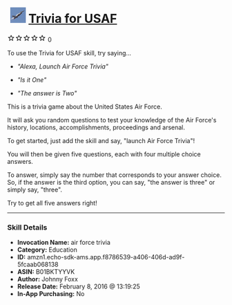 # &nbsp;<img src="skill_icon" alt="Trivia for USAF icon" width="36"> [Trivia for USAF](http://alexa.amazon.com/#skills/amzn1.echo-sdk-ams.app.f8786539-a406-406d-ad9f-5fcaab068138)
![0 stars](../../images/ic_star_border_black_18dp_1x.png)![0 stars](../../images/ic_star_border_black_18dp_1x.png)![0 stars](../../images/ic_star_border_black_18dp_1x.png)![0 stars](../../images/ic_star_border_black_18dp_1x.png)![0 stars](../../images/ic_star_border_black_18dp_1x.png) 0

To use the Trivia for USAF skill, try saying...

* *"Alexa, Launch Air Force Trivia"*

* *"Is it One"*

* *"The answer is Two"*

This is a trivia game about the United States Air Force.

It will ask you random questions to test your knowledge of the Air Force's history, locations, accomplishments, proceedings and arsenal.

To get started, just add the skill and say, "launch Air Force Trivia"!

You will then be given five questions, each with four multiple choice answers.

To answer, simply say the number that corresponds to your answer choice. So, if the answer is the third option, you can say, "the answer is three" or simply say, "three".

Try to get all five answers right!

***

### Skill Details

* **Invocation Name:** air force trivia
* **Category:** Education
* **ID:** amzn1.echo-sdk-ams.app.f8786539-a406-406d-ad9f-5fcaab068138
* **ASIN:** B01BKTYYVK
* **Author:** Johnny Foxx
* **Release Date:** February 8, 2016 @ 13:19:25
* **In-App Purchasing:** No
